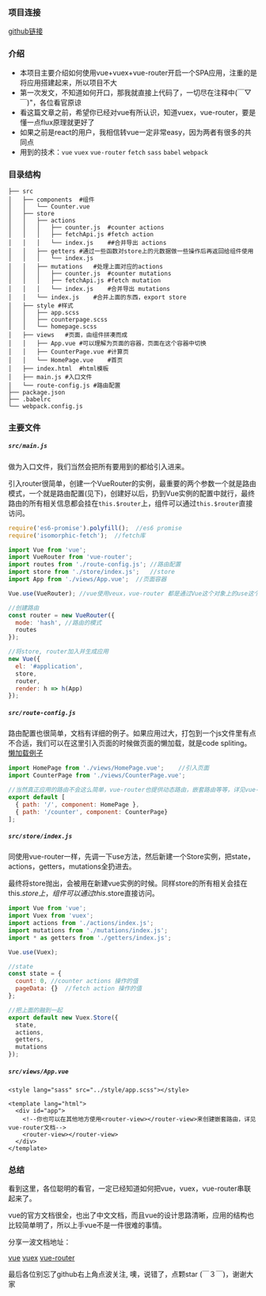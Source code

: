 ### 项目连接
[github链接](https://github.com/Hokkaidosunny/generator-vue-bucket.git)
### 介绍
* 本项目主要介绍如何使用vue+vuex+vue-router开启一个SPA应用，注重的是将应用搭建起来，所以项目不大
* 第一次发文，不知道如何开口，那我就直接上代码了，一切尽在注释中(￣▽￣)"，各位看官原谅
* 看这篇文章之前，希望你已经对vue有所认识，知道vuex，vue-router，要是懂一点flux原理就更好了
* 如果之前是react的用户，我相信转vue一定非常easy，因为两者有很多的共同点
* 用到的技术：`vue` `vuex` `vue-router` `fetch` `sass` `babel` `webpack`
### 目录结构

```shell
├── src
│   ├── components	#组件
│   │   └── Counter.vue
│   ├── store
│   │   ├── actions
│   │   │   ├── counter.js	#counter actions
│   │   │   ├── fetchApi.js	#fetch action
│   │   │   └── index.js	##合并导出 actions
│   │   ├── getters	#通过一些函数对store上的元数据做一些操作后再返回给组件使用
│   │   │   └── index.js
│   │   ├── mutations	#处理上面对应的actions
│   │   │   ├── counter.js	#counter mutations
│   │   │   ├── fetchApi.js	#fetch mutation
│   │   │   └── index.js	#合并导出 mutations
│   │   └── index.js	#合并上面的东西，export store
│   ├── style #样式
│   │   ├── app.scss
│   │   ├── counterpage.scss
│   │   └── homepage.scss
│   ├── views	#页面，由组件拼凑而成
│   │   ├── App.vue	#可以理解为页面的容器，页面在这个容器中切换
│   │   ├── CounterPage.vue	#计算页
│   │   └── HomePage.vue	#首页
│   ├── index.html	#html模板
│   ├── main.js	#入口文件
│   └── route-config.js	#路由配置
├── package.json
├── .babelrc
└── webpack.config.js
```

### 主要文件

##### `src/main.js`

做为入口文件，我们当然会把所有要用到的都给引入进来。

引入router很简单，创建一个VueRouter的实例，最重要的两个参数一个就是路由模式，一个就是路由配置(见下)，创建好以后，扔到Vue实例的配置中就行，最终路由的所有相关信息都会挂在`this.$router`上，组件可以通过`this.$router`直接访问。

```javascript
require('es6-promise').polyfill();  //es6 promise
require('isomorphic-fetch');  //fetch库

import Vue from 'vue';
import VueRouter from 'vue-router';
import routes from './route-config.js';	//路由配置
import store from './store/index.js';	//store
import App from './views/App.vue';	//页面容器

Vue.use(VueRouter);	//vue使用veux，vue-router 都是通过Vue这个对象上的use这个方法。

//创建路由
const router = new VueRouter({
  mode: 'hash',	//路由的模式
  routes
});

//将store, router加入并生成应用
new Vue({
  el: '#application',
  store,
  router,
  render: h => h(App)
});
```

##### `src/route-config.js`

路由配置也很简单，文档有详细的例子。如果应用过大，打包到一个js文件里有点不合适，我们可以在这里引入页面的时候做页面的懒加载，就是code spliting。[懒加载例子](https://router.vuejs.org/zh-cn/advanced/lazy-loading.html)

```javascript
import HomePage from './views/HomePage.vue';	//引入页面
import CounterPage from './views/CounterPage.vue';

//当然真正应用的路由不会这么简单，vue-router也提供动态路由，嵌套路由等等，详见vue-router文档
export default [
  { path: '/', component: HomePage },
  { path: '/counter', component: CounterPage}
];
```

##### `src/store/index.js`

同使用vue-router一样，先调一下use方法，然后新建一个Store实例，把state，actions，getters，mutations全扔进去。

最终将store抛出，会被用在新建vue实例的时候。同样store的所有相关会挂在this.$store上，组件可以通过this.$store直接访问。

```javascript
import Vue from 'vue';
import Vuex from 'vuex';
import actions from './actions/index.js';
import mutations from './mutations/index.js';
import * as getters from './getters/index.js';

Vue.use(Vuex);

//state
const state = {
  count: 0,	//counter actions 操作的值
  pageData: {}	//fetch action 操作的值
};

//把上面的融到一起
export default new Vuex.Store({
  state,
  actions,
  getters,
  mutations
});

```

##### `src/views/App.vue`

```vue
<style lang="sass" src="../style/app.scss"></style>

<template lang="html">
  <div id="app">
    <!--你也可以在其他地方使用<router-view></router-view>来创建嵌套路由，详见vue-router文档-->
    <router-view></router-view>
  </div>
</template>
```

### 总结

看到这里，各位聪明的看官，一定已经知道如何把vue，vuex，vue-router串联起来了。

vue的官方文档很全，也出了中文文档，而且vue的设计思路清晰，应用的结构也比较简单明了，所以上手vue不是一件很难的事情。

分享一波文档地址：

[vue](https://vuefe.cn/)		[vuex](https://vuefe.cn/vuex/)	[vue-router](https://router.vuejs.org/zh-cn/)

最后各位别忘了github右上角点波关注, 噢，说错了，点颗star (￣３￣)，谢谢大家
